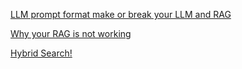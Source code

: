 [LLM prompt format make or break your LLM and RAG](https://www.youtube.com/watch?v=M5i3rQfEw_A)

[Why your RAG is not working](https://medium.com/@saurabhgssingh/why-your-rag-is-not-working-96053b4d5305)

[Hybrid Search!](https://medium.com/@arunhara/supercharge-your-search-with-chromadb-94455dcbba2f)


